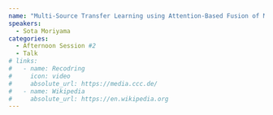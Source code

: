 ```yaml
---
name: "Multi-Source Transfer Learning using Attention-Based Fusion of Multiple CNN Models"
speakers:
  - Sota Moriyama
categories:
  - Afternoon Session #2
  - Talk
# links:
#   - name: Recodring
#     icon: video
#     absolute_url: https://media.ccc.de/
#   - name: Wikipedia
#     absolute_url: https://en.wikipedia.org
---
```

